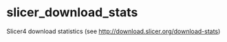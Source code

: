 slicer_download_stats
======================

Slicer4 download statistics (see http://download.slicer.org/download-stats)
